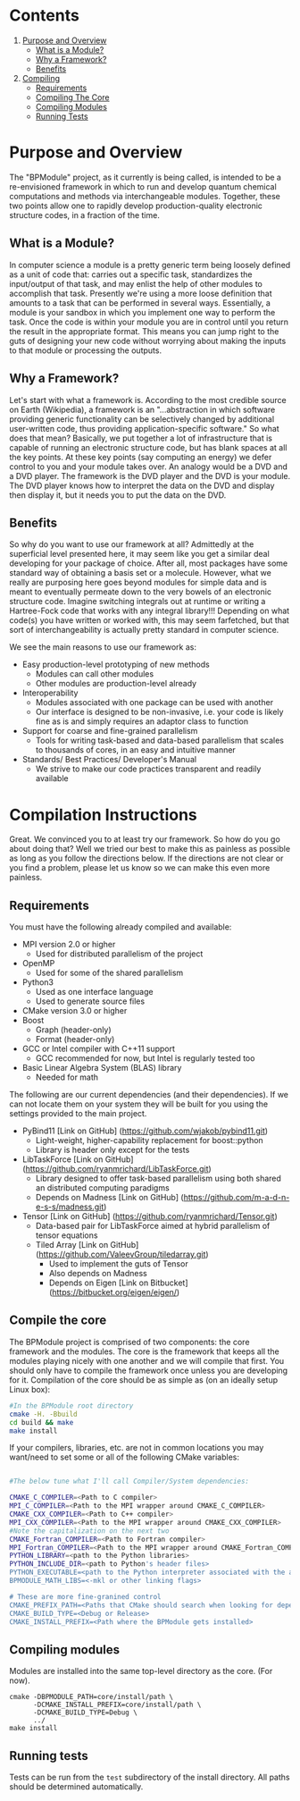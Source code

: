 # Contents
  1. [Purpose and Overview](#purpose-and-overview)
     - [What is a Module?](#what-is-a-module?)
     - [Why a Framework?](#why-a-framework?)
     - [Benefits](#benefits)
  2. [Compiling](#compiliation-instructions)
     - [Requirements](#requirements)
     - [Compiling The Core](#compile-the-core)
     - [Compiling Modules](#compiling-modules)
     - [Running Tests](#running-tests)

# Purpose and Overview

The "BPModule" project, as it currently is being called, is intended to be a
re-envisioned framework in which to run and develop quantum chemical computations
and methods via interchangeable modules.  Together, these two points allow one
to rapidly develop production-quality electronic structure codes, in a fraction
of the time.

## What is a Module?

In computer science a module is a pretty generic term being loosely defined as
a unit of code that: carries out a specific task, standardizes the input/output
of that task, and may enlist the help of other modules to accomplish that task.
Presently we're using a more loose definition that amounts to a task that can
be performed in several ways.  Essentially, a module is your sandbox in which you
implement one way to perform the task.  Once the code is within your module you
are in control until you return the result in the appropriate format.  This
means you can jump right to the guts of designing your new code without worrying
about making the inputs to that module or processing the outputs.

## Why a Framework?

Let's start with what a framework is.  According to the most credible source on
Earth (Wikipedia), a framework is an "...abstraction in which software providing
generic functionality can be selectively changed by additional user-written code,
 thus providing application-specific software."  So what does that mean?
Basically, we put together a lot of infrastructure that is capable of running an
electronic structure code, but has blank spaces at all the key points.  At these
key points (say computing an energy) we defer control to you and your module
takes over.  An analogy would be a DVD and a DVD player.  The framework is the
DVD player and the DVD is your module.  The DVD player knows how to interpret
the data on the DVD and display then display it, but it needs
you to put the data on the DVD.


## Benefits

So why do you want to use our framework at all?  Admittedly at the superficial
level presented here, it may seem like you get a similar deal
developing for your package of choice.  After all, most packages have some
standard way of obtaining a basis set or a molecule.  However, what we really
are purposing here goes beyond modules for simple data and is meant to
eventually permeate down to the very bowels of an electronic structure code.
Imagine switching integrals out at runtime or writing a Hartree-Fock code that
works with any integral library!!! Depending on what code(s) you have written or
worked with, this may seem farfetched, but that sort of interchangeability is
actually pretty standard in computer science.

We see the main reasons to use our framework as:

- Easy production-level prototyping of new methods
  - Modules can call other modules
  - Other modules are production-level already
- Interoperability
  - Modules associated with one package can be used with another
  - Our interface is designed to be non-invasive, i.e. your code is likely fine
    as is and simply requires an adaptor class to function
- Support for coarse and fine-grained parallelism
  - Tools for writing task-based and data-based parallelism that scales to 
    thousands of cores, in an easy and intuitive manner
- Standards/ Best Practices/ Developer's Manual
  - We strive to make our code practices transparent and readily available

# Compilation Instructions

Great.  We convinced you to at least try our framework.  So how do you go about
doing that?  Well we tried our best to make this as painless as possible as long
as you follow the directions below.  If the directions are not clear or you find
a problem, please let us know so we can make this even more painless.

## Requirements
  
You must have the following already compiled and available:
  * MPI version 2.0 or higher
    * Used for distributed parallelism of the project
  * OpenMP 
    * Used for some of the shared parallelism
  * Python3
    * Used as one interface language
    * Used to generate source files
  * CMake version 3.0 or higher
  * Boost 
    * Graph (header-only)
    * Format (header-only)
  * GCC or Intel compiler with C++11 support
    * GCC recommended for now, but Intel is regularly tested too
  * Basic Linear Algebra System (BLAS) library
    * Needed for math

The following are our current dependencies (and their dependencies).  If we can
not locate them on your system they will be built for you using the settings
provided to the main project.
  * PyBind11 [Link on GitHub] (https://github.com/wjakob/pybind11.git)
    * Light-weight, higher-capability replacement for boost::python
    * Library is header only except for the tests
  * LibTaskForce [Link on GitHub] (https://github.com/ryanmrichard/LibTaskForce.git)
    * Library designed to offer task-based parallelism using both shared an distributed computing paradigms
    * Depends on Madness [Link on GitHub] (https://github.com/m-a-d-n-e-s-s/madness.git)
  * Tensor [Link on GitHub] (https://github.com/ryanmrichard/Tensor.git)
    * Data-based pair for LibTaskForce aimed at hybrid parallelism of tensor equations
    * Tiled Array [Link on GitHub] (https://github.com/ValeevGroup/tiledarray.git)
      * Used to implement the guts of Tensor
      * Also depends on Madness
      * Depends on Eigen [Link on Bitbucket] (https://bitbucket.org/eigen/eigen/) 

## Compile the core

The BPModule project is comprised of two components: the core framework and the
 modules.
The core is the framework that keeps all the modules playing nicely with one
another and we will compile that first.  You should only have to compile the
framework once unless you are developing for it.  Compilation of the core 
should be as simple as (on an ideally setup Linux box):

```Bash
#In the BPModule root directory
cmake -H. -Bbuild
cd build && make
make install
```

If your compilers, libraries, etc. are not in common locations you may want/need
 to set some or all of the following CMake variables:

```Bash

#The below tune what I'll call Compiler/System dependencies:

CMAKE_C_COMPILER=<Path to C compiler>
MPI_C_COMPILER=<Path to the MPI wrapper around CMAKE_C_COMPILER>
CMAKE_CXX_COMPILER=<Path to C++ compiler>
MPI_CXX_COMPILER=<Path to the MPI wrapper around CMAKE_CXX_COMPILER>
#Note the capitalization on the next two
CMAKE_Fortran_COMPILER=<Path to Fortran compiler>
MPI_Fortran_COMPILER=<Path to the MPI wrapper around CMAKE_Fortran_COMPILER>
PYTHON_LIBRARY=<path to the Python libraries>
PYTHON_INCLUDE_DIR=<path to Python's header files>
PYTHON_EXECUTABLE=<path to the Python interpreter associated with the above>
BPMODULE_MATH_LIBS=<-mkl or other linking flags>

# These are more fine-granined control
CMAKE_PREFIX_PATH=<Paths that CMake should search when looking for dependencies>
CMAKE_BUILD_TYPE=<Debug or Release>
CMAKE_INSTALL_PREFIX=<Path where the BPModule gets installed>
```

## Compiling modules

Modules are installed into the same top-level directory as the core.
(For now).

    cmake -DBPMODULE_PATH=core/install/path \
          -DCMAKE_INSTALL_PREFIX=core/install/path \
          -DCMAKE_BUILD_TYPE=Debug \
          ../
    make install



## Running tests

Tests can be run from the `test` subdirectory of the install directory. All paths should
be determined automatically.
